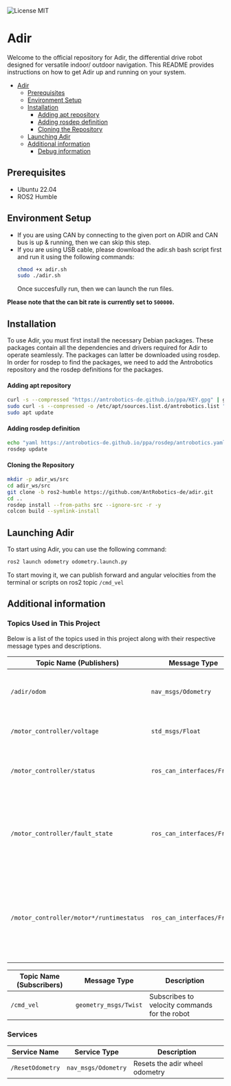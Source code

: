 ![License MIT](https://img.shields.io/github/license/AntRobotics-de/adir?color=blue)
# Adir

Welcome to the official repository for Adir, the differential drive robot designed for versatile indoor/ outdoor navigation. This README provides instructions on how to get Adir up and running on your system.

- [Adir](#adir)
  - [Prerequisites](#prerequisites)
  - [Environment Setup](#environment-setup)
  - [Installation](#installation)
      - [Adding apt repository](#adding-apt-repository)
      - [Adding rosdep definition](#adding-rosdep-definition)
      - [Cloning the Repository](#cloning-the-repository)
  - [Launching Adir](#launching-adir)
  - [Additional information](#additional-information)
    - [Debug information](#debug-information)



## Prerequisites

- Ubuntu 22.04
- ROS2 Humble

## Environment Setup
- If you are using CAN by connecting to the given port on ADIR and CAN bus is up & running, then we can skip this step. 
- If you are using USB cable, please download the adir.sh bash script first and run it using the following commands: 
    ```bash
    chmod +x adir.sh
    sudo ./adir.sh
    ```
  Once succesfully run, then we can launch the run files.

**Please note that the can bit rate is currently set to `500000`.**


## Installation

To use Adir, you must first install the necessary Debian packages. These packages contain all the dependencies and drivers required for Adir to operate seamlessly. The packages can latter be downloaded using rosdep. In order for rosdep to find the packages, we need to add the Antrobotics repository and the rosdep definitions for the packages.

#### Adding apt repository
```bash
curl -s --compressed "https://antrobotics-de.github.io/ppa/KEY.gpg" | gpg --dearmor | sudo tee /etc/apt/trusted.gpg.d/antrobotics_ppa.gpg >/dev/null
sudo curl -s --compressed -o /etc/apt/sources.list.d/antrobotics.list "https://antrobotics-de.github.io/ppa/antrobotics.list"
sudo apt update
```

#### Adding rosdep definition

```bash
echo "yaml https://antrobotics-de.github.io/ppa/rosdep/antrobotics.yaml" | sudo tee /etc/ros/rosdep/sources.list.d/antrobotics.list >/dev/null
rosdep update
```
#### Cloning the Repository

```bash
mkdir -p adir_ws/src
cd adir_ws/src
git clone -b ros2-humble https://github.com/AntRobotics-de/adir.git
cd ..
rosdep install --from-paths src --ignore-src -r -y
colcon build --symlink-install
```


## Launching Adir

To start using Adir, you can use the following command:

```bash
ros2 launch odometry odometry.launch.py
```

To start moving it, we can publish forward and angular velocities from the terminal or scripts on ros2 topic `/cmd_vel`


## Additional information

### Topics Used in This Project

Below is a list of the topics used in this project along with their respective message types and descriptions.

| Topic Name (Publishers)       | Message Type          | Description                                             |
| ---------------- | --------------------- | ------------------------------------------------------- |
| `/adir/odom`     | `nav_msgs/Odometry`     | Publishes the adir odometry information(currently only using wheel encoders)                              |
| `/motor_controller/voltage  `       | `std_msgs/Float` | Publishes robot voltage. `Please charge when it falls below 23V`           |
| `/motor_controller/status`       | `ros_can_interfaces/Frame` | Publishes information on serial,pulse or analog mode and stall detection           |
| `/motor_controller/fault_state`     | `ros_can_interfaces/Frame`     | Publishes information on overheating, undervoltage, overvoltage, shortcircuit, emergency stop, motor sensor setup fault & mosfet failure                             |
| `/motor_controller/motor*/runtimestatus`     | `ros_can_interfaces/Frame`     | Publishes information on amps limit active, motor stall. loop error detection, safety stop active, forward limit triggered, reverse limit triggered & amps trigger activated                             |

| Topic Name (Subscribers)      | Message Type          | Description                                             |
| ---------------- | --------------------- | ------------------------------------------------------- |
| `/cmd_vel`       | `geometry_msgs/Twist` | Subscribes to velocity commands for the robot           |



### Services 


| Service Name       | Service Type          | Description                                             |
| ---------------- | --------------------- | ------------------------------------------------------- |
| `/ResetOdometry`     | `nav_msgs/Odometry`     | Resets the adir wheel odometry                              |                        |








